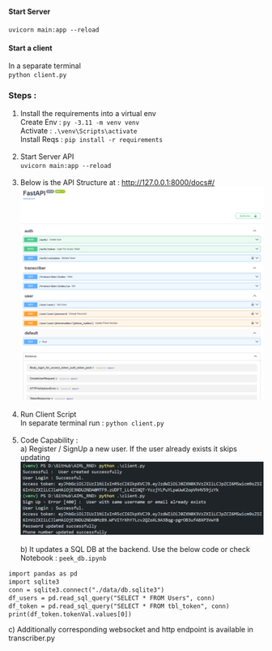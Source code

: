 
#### Start Server
`uvicorn main:app --reload` <br>

#### Start a client
In a separate terminal <br>
`python client.py`


### Steps : <br>
1. Install the requirements into a virtual env <br>
Create Env : `py -3.11 -m venv venv` <br>
Activate : `.\venv\Scripts\activate` <br>
Install Reqs : `pip install -r requirements` <br><br>
2. Start Server API <br>
`uvicorn main:app --reload` <br><br>
3. Below is the API Structure at : http://127.0.0.1:8000/docs#/ <br>
![FastAPI Doc](./data/apidoc_snap.png) <br><br>
4. Run Client Script <br>
In separate terminal run : `python client.py`<br><br>
5. Code Capability : <br>
a) Register / SignUp a new user. If the user already exists it skips updating <br>
![Client Run - Terminal](./data/client_terminal.png) <br><br>
b) It updates a SQL DB at the backend. Use the below code or check Notebook : `peek_db.ipynb` <br>
```
import pandas as pd
import sqlite3
conn = sqlite3.connect("./data/db.sqlite3")
df_users = pd.read_sql_query("SELECT * FROM Users", conn)
df_token = pd.read_sql_query("SELECT * FROM tbl_token", conn)
print(df_token.tokenVal.values[0])
```
c) Additionally corresponding websocket and http endpoint is available in transcriber.py